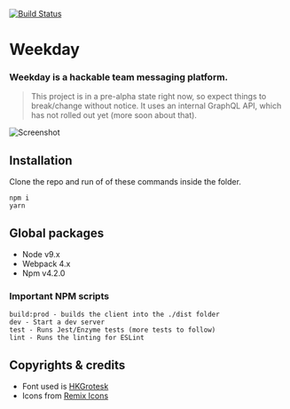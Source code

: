 [![Build Status](https://travis-ci.org/getweekday/app.svg?branch=master)](https://travis-ci.org/getweekday/client)

# Weekday
### Weekday is a hackable team messaging platform.

>  This project is in a pre-alpha state right now, so expect things to break/change without notice. It uses an internal GraphQL API, which has not rolled out yet (more soon about that).

![Screenshot](https://weekday-marketing.s3-us-west-2.amazonaws.com/screenshot.png "Screenshot")

## Installation
Clone the repo and run of of these commands inside the folder.
```
npm i
yarn
```

## Global packages
- Node v9.x
- Webpack 4.x
- Npm v4.2.0

### Important NPM scripts
```
build:prod - builds the client into the ./dist folder
dev - Start a dev server
test - Runs Jest/Enzyme tests (more tests to follow)
lint - Runs the linting for ESLint
```

## Copyrights & credits
- Font used is [HKGrotesk](https://hanken.co/hk-grotesk/)
- Icons from [Remix Icons](https://remixicon.com/)
